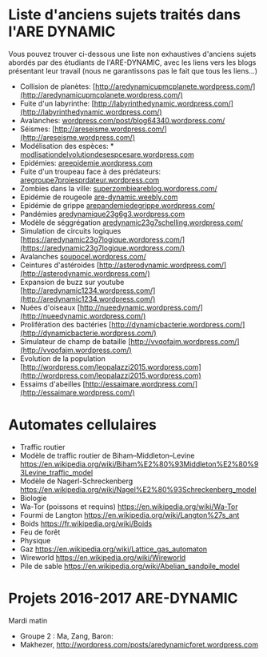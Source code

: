 Liste d'anciens sujets traités dans l'ARE DYNAMIC
===================

Vous pouvez trouver ci-dessous une liste non exhaustives d'anciens sujets abordés par des étudiants de l'ARE-DYNAMIC, avec les liens vers les blogs présentant leur travail (nous ne garantissons pas le fait que tous les liens...)

* Collision de planètes: [http://aredynamicupmcplanete.wordpress.com/](http://aredynamicupmcplanete.wordpress.com/)
* Fuite d'un labyrinthe: [http://labyrinthedynamic.wordpress.com/](http://labyrinthedynamic.wordpress.com/)
* Avalanches: [wordpress.com/post/blog64340.wordpress.com/](http://wordpress.com/post/blog64340.wordpress.com/)
* Séismes: [http://areseisme.wordpress.com/](http://areseisme.wordpress.com/)
* Modélisation des espèces: * [modlisationdelvolutiondesespcesare.wordpress.com](http://modlisationdelvolutiondesespcesare.wordpress.com)
* Epidémies: [areepidemie.wordpress.com](http://areepidemie.wordpress.com)
* Fuite d'un troupeau face à des prédateurs: [aregroupe7proiesprdateur.wordpress.com](http://aregroupe7proiesprdateur.wordpress.com)
* Zombies dans la ville: [superzombieareblog.wordpress.com/](http://superzombieareblog.wordpress.com/)
* Epidémie de rougeole [are-dynamic.weebly.com](http://are-dynamic.weebly.com)
* Epidémie de grippe [arepandemiedegrippe.wordpress.com/](http://arepandemiedegrippe.wordpress.com/)
* Pandémies [aredynamique23g6g3.wordpress.com](http://aredynamique23g6g3.wordpress.com)
* Modèle de séggrégation [aredynamic23g7schelling.wordpress.com/](http://aredynamic23g7schelling.wordpress.com/)
* Simulation de circuits logiques [https://aredynamic23g7logique.wordpress.com/](https://aredynamic23g7logique.wordpress.com/)
* Avalanches [soupocel.wordpress.com/](http://soupocel.wordpress.com/)
* Ceintures d'astéroides [http://asterodynamic.wordpress.com/](http://asterodynamic.wordpress.com/)
* Expansion de buzz sur youtube [http://aredynamic1234.wordpress.com/](http://aredynamic1234.wordpress.com/)
* Nuées d'oiseaux [http://nueedynamic.wordpress.com/](http://nueedynamic.wordpress.com/)
* Prolifération des bactéries [http://dynamicbacterie.wordpress.com/](http://dynamicbacterie.wordpress.com/)
* Simulateur de champ de bataille [http://vvqofajm.wordpress.com/](http://vvqofajm.wordpress.com/)
* Evolution de la population [http://wordpress.com/leopalazzi2015.wordpress.com](http://wordpress.com/leopalazzi2015.wordpress.com)
* Essaims d'abeilles [http://essaimare.wordpress.com/](http://essaimare.wordpress.com/)


Automates cellulaires
=====================

* Traffic routier
 * Modèle de traffic routier de Biham–Middleton–Levine https://en.wikipedia.org/wiki/Biham%E2%80%93Middleton%E2%80%93Levine_traffic_model
 * Modèle de Nagerl-Schreckenberg https://en.wikipedia.org/wiki/Nagel%E2%80%93Schreckenberg_model
* Biologie
 * Wa-Tor (poissons et requins) https://en.wikipedia.org/wiki/Wa-Tor
 * Fourmi de Langton https://en.wikipedia.org/wiki/Langton%27s_ant
 * Boids https://fr.wikipedia.org/wiki/Boids
 * Feu de forêt
* Physique
 * Gaz https://en.wikipedia.org/wiki/Lattice_gas_automaton
 * Wireworld https://en.wikipedia.org/wiki/Wireworld
 * Pile de sable https://en.wikipedia.org/wiki/Abelian_sandpile_model


Projets 2016-2017 ARE-DYNAMIC
=============================

Mardi matin
* Groupe 2 : Ma, Zang, Baron: 
* Makhezer, http://wordpress.com/posts/aredynamicforet.wordpress.com
